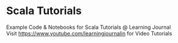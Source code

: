 # Scala Tutorials
Example Code & Notebooks for Scala Tutorials @ Learning Journal  
Visit https://www.youtube.com/learningjournalin for Video Tutorials

